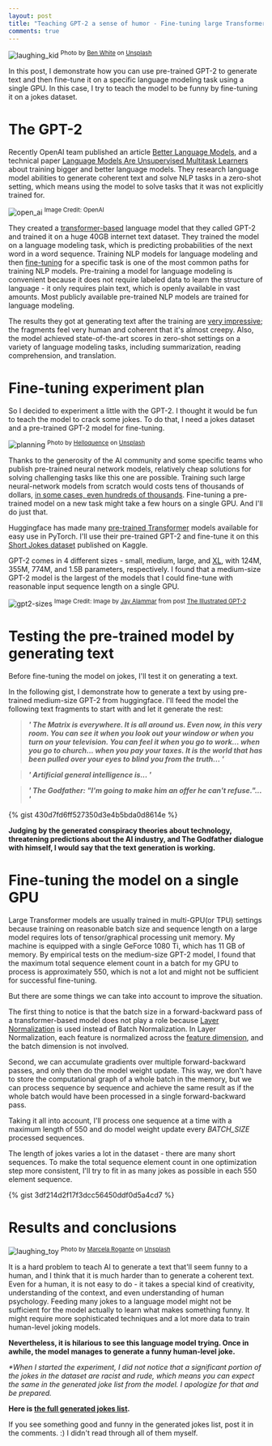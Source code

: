 ```yaml
---
layout: post
title: "Teaching GPT-2 a sense of humor - Fine-tuning large Transformer models on a single GPU in PyTorch."
comments: true
---
```


![laughing_kid](/img/gpt2_finetuning/laugh.jpg)
<sup>Photo by [Ben White](https://unsplash.com/@benwhitephotography?utm_source=unsplash&utm_medium=referral&utm_content=creditCopyText) on [Unsplash](https://unsplash.com/)</sup>


In this post, I demonstrate how you can use pre-trained GPT-2 to generate text and then fine-tune it on a specific language modeling task using a single GPU. In this case, I try to teach the model to be funny by fine-tuning it on a jokes dataset. 


# The GPT-2 

Recently OpenAI team published an article [Better Language Models](https://openai.com/blog/better-language-models/), and a technical paper [Language Models Are Unsupervised Multitask Learners](https://d4mucfpksywv.cloudfront.net/better-language-models/language_models_are_unsupervised_multitask_learners.pdf) about training bigger and better language models. They research language model abilities to generate coherent text and solve NLP tasks in a zero-shot setting, which means using the model to solve tasks that it was not explicitly trained for.

![open_ai](/img/gpt2_finetuning/open_ai.png)
<sup>Image Credit: OpenAI</sup>

They created a [transformer-based](https://arxiv.org/abs/1706.03762) language model that they called GPT-2 and trained it on a huge 40GB internet text dataset. They trained the model on a language modeling task, which is predicting probabilities of the next word in a word sequence. Training NLP models for language modeling and then [fine-tuning](http://wiki.fast.ai/index.php/Fine_tuning) for a specific task is one of the most common paths for training NLP models. Pre-training a model for language modeling is convenient because it does not require labeled data to learn the structure of language - it only requires plain text, which is openly available in vast amounts. Most publicly available pre-trained NLP models are trained for language modeling.

The results they got at generating text after the training are [very impressive](https://openai.com/blog/better-language-models/#sample1); the fragments feel very human and coherent that it's almost creepy. Also, the model achieved state-of-the-art scores in zero-shot settings on a variety of language modeling tasks, including summarization, reading comprehension, and translation. 

# Fine-tuning experiment plan

So I decided to experiment a little with the GPT-2. I thought it would be fun to teach the model to crack some jokes. To do that, I need a jokes dataset and a pre-trained GPT-2 model for fine-tuning.

![planning](/img/gpt2_finetuning/planning.jpg)
<sup>Photo by [Helloquence](https://unsplash.com/@helloquence?utm_source=unsplash&utm_medium=referral&utm_content=creditCopyText) on [Unsplash](https://unsplash.com/)</sup>


Thanks to the generosity of the AI community and some specific teams who publish pre-trained neural network models, relatively cheap solutions for solving challenging tasks like this one are possible. Training such large neural-network models from scratch would costs tens of thousands of dollars, [in some cases, even hundreds of thousands](https://syncedreview.com/2019/06/27/the-staggering-cost-of-training-sota-ai-models/). Fine-tuning a pre-trained model on a new task might take a few hours on a single GPU. And I'll do just that.

Huggingface has made many [pre-trained Transformer](https://github.com/huggingface/transformers) models available for easy use in PyTorch. I'll use their pre-trained GPT-2 and fine-tune it on this [Short Jokes dataset](https://www.kaggle.com/abhinavmoudgil95/short-jokes) published on Kaggle.

GPT-2 comes in 4 different sizes - small, medium, large, and [XL](https://openai.com/blog/gpt-2-1-5b-release/), with 124M, 355M, 774M, and 1.5B parameters, respectively. 
I found that a medium-size GPT-2 model is the largest of the models that I could fine-tune with reasonable input sequence length on a single GPU.

![gpt2-sizes](/img/gpt2_finetuning/gpt2-sizes.png)
<sup>Image Credit: Image by [Jay Alammar](https://jalammar.github.io) from post [The Illustrated GPT-2](https://jalammar.github.io/illustrated-gpt2/)</sup>


# Testing the pre-trained model by generating text

Before fine-tuning the model on jokes, I'll test it on generating a text.

In the following gist, I demonstrate how to generate a text by using pre-trained medium-size GPT-2 from huggingface. I'll feed the model the following text fragments to start with and let it generate the rest:

> ***\' The Matrix is everywhere. It is all around us. Even now, in this very room. You can see it when you look out your window or when you turn on your television. You can feel it when you go to work... when you go to church... when you pay your taxes. It is the world that has been pulled over your eyes to blind you from the truth... \'***

> ***\' Artificial general intelligence is... \'***

> ***\' The Godfather: "I'm going to make him an offer he can't refuse."... \'***

{% gist 430d7fd6ff527350d3e4b5bda0d8614e %}


**Judging by the generated conspiracy theories about technology, threatening predictions about the AI industry, and The Godfather dialogue with himself, I would say that the text generation is working.** 

# Fine-tuning the model on a single GPU

Large Transformer models are usually trained in multi-GPU(or TPU) settings because training on reasonable batch size and sequence length on a  large model requires lots of tensor/graphical processing unit memory. My machine is equipped with a single GeForce 1080 Ti, which has 11 GB of memory. By empirical tests on the medium-size GPT-2 model, I found that the maximum total sequence element count in a batch for my GPU to process is approximately 550, which is not a lot and might not be sufficient for successful fine-tuning.

But there are some things we can take into account to improve the situation.

The first thing to notice is that the batch size in a forward-backward pass of a transformer-based model does not play a role because [Layer Normalization](https://arxiv.org/abs/1607.06450) is used instead of Batch Normalization. In Layer Normalization, each feature is normalized across the [feature dimension](https://mlexplained.com/2018/11/30/an-overview-of-normalization-methods-in-deep-learning/), and the batch dimension is not involved.

Second, we can accumulate gradients over multiple forward-backward passes, and only then do the model weight update. This way, we don't have to store the computational graph of a whole batch in the memory, but we can process sequence by sequence and achieve the same result as if the whole batch would have been processed in a single forward-backward pass.

Taking it all into account, I'll process one sequence at a time with a maximum length of 550 and do model weight update every *BATCH_SIZE* processed sequences. 

The length of jokes varies a lot in the dataset - there are many short sequences. To make the total sequence element count in one optimization step more consistent, I'll try to fit in as many jokes as possible in each 550 element sequence.

{% gist 3df214d2f17f3dcc56450ddf0d5a4cd7 %}


# Results and conclusions

![laughing_toy](/img/gpt2_finetuning/laughing_toy.jpg)
<sup>Photo by [Marcela Rogante](https://unsplash.com/@marchuri?utm_source=unsplash&utm_medium=referral&utm_content=creditCopyText) on [Unsplash](https://unsplash.com/)</sup>

It is a hard problem to teach AI to generate a text that'll seem funny to a human, and I think that it is much harder than to generate a coherent text. Even for a human, it is not easy to do - it takes a special kind of creativity, understanding of the context, and even understanding of human psychology. Feeding many jokes to a language model might not be sufficient for the model actually to learn what makes something funny. It might require more sophisticated techniques and a lot more data to train human-level joking models. 

**Nevertheless, it is hilarious to see this language model trying. Once in awhile, the model manages to generate a funny human-level joke.** 

*\*When I started the experiment, I did not notice that a significant portion of the jokes in the dataset are racist and rude, which means you can expect the same in the generated joke list from the model. I apologize for that and be prepared.* 

**Here is [the full generated jokes list](https://github.com/mf1024/transformers/blob/master/generated_2_jokes.txt).**

If you see something good and funny in the generated jokes list, post it in the comments. :) I didn't read through all of them myself.
